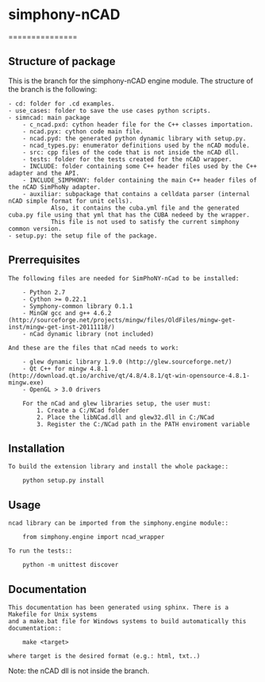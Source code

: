 # simphony-nCAD
===============

Structure of package
--------------------

This is the branch for the simphony-nCAD engine module.
The structure of the branch is the following:

    - cd: folder for .cd examples.
    - use_cases: folder to save the use cases python scripts.
    - simncad: main package
        - c_ncad.pxd: cython header file for the C++ classes importation.
        - ncad.pyx: cython code main file.
        - ncad.pyd: the generated python dynamic library with setup.py.
        - ncad_types.py: enumerator definitions used by the nCAD module.
        - src: cpp files of the code that is not inside the nCAD dll.
        - tests: folder for the tests created for the nCAD wrapper.
        - INCLUDE: folder containing some C++ header files used by the C++ adapter and the API.
        - INCLUDE_SIMPHONY: folder containing the main C++ header files of the nCAD SimPhoNy adapter.
        - auxiliar: subpackage that contains a celldata parser (internal nCAD simple format for unit cells).
                Also, it contains the cuba.yml file and the generated cuba.py file using that yml that has the CUBA nedeed by the wrapper.
                This file is not used to satisfy the current simphony common version.
    - setup.py: the setup file of the package.

Prerrequisites
--------------
    
    The following files are needed for SimPhoNY-nCad to be installed:
    
        - Python 2.7
        - Cython >= 0.22.1
        - Symphony-common library 0.1.1
        - MinGW gcc and g++ 4.6.2 (http://sourceforge.net/projects/mingw/files/OldFiles/mingw-get-inst/mingw-get-inst-20111118/)
        - nCad dynamic library (not included)
        
    And these are the files that nCad needs to work:
        
        - glew dynamic library 1.9.0 (http://glew.sourceforge.net/)
        - Qt C++ for mingw 4.8.1 (http://download.qt.io/archive/qt/4.8/4.8.1/qt-win-opensource-4.8.1-mingw.exe)
        - OpenGL > 3.0 drivers
        
        For the nCad and glew libraries setup, the user must:
            1. Create a C:/NCad folder
            2. Place the libNCad.dll and glew32.dll in C:/NCad
            3. Register the C:/NCad path in the PATH enviroment variable

Installation
------------

    To build the extension library and install the whole package::
    
        python setup.py install
    
Usage
-----

    ncad library can be imported from the simphony.engine module::
    
        from simphony.engine import ncad_wrapper
    
    To run the tests::
    
        python -m unittest discover
    
Documentation
-------------

    This documentation has been generated using sphinx. There is a Makefile for Unix systems
    and a make.bat file for Windows systems to build automatically this documentation::
    
        make <target>
        
    where target is the desired format (e.g.: html, txt..)

    
    
Note: the nCAD dll is not inside the branch.